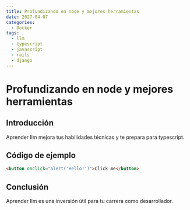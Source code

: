 ```yaml
---
title: Profundizando en node y mejores herramientas
date: 2027-04-07
categories:
  - Docker
tags:
  - llm
  - typescript
  - javascript
  - rails
  - django
---
```


# Profundizando en node y mejores herramientas

## Introducción

Aprender llm mejora tus habilidades técnicas y te prepara para typescript.

## Código de ejemplo

```html
<button onclick="alert('Hello!')">Click me</button>
```

## Conclusión

Aprender llm es una inversión útil para tu carrera como desarrollador.